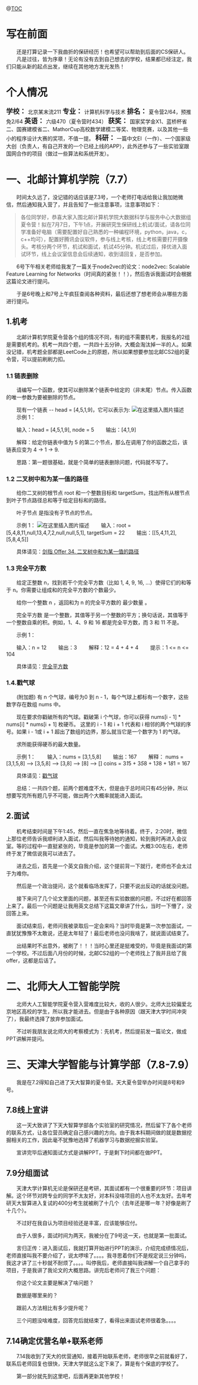﻿@[TOC](目录)
# 写在前面
&emsp;&emsp;还是打算记录一下我曲折的保研经历！也希望可以帮助到后面的CS保研人。
&emsp;&emsp;凡是过往，皆为序章！无论有没有去到自己想去的学校，结果都已经注定，我们只能从新的起点出发，继续在其他地方发光发热！

# 个人情况
<font size=4>**学校：** </font>北京某末流211
<font size=4>**专业：** </font>计算机科学与技术
<font size=4>**排名：** </font>夏令营2/64，预推免2/64
<font size=4>**英语：** </font>六级470（夏令营时434）
<font size=4>**获奖：** </font>国家奖学金X1、蓝桥杯省二、国赛建模省二、MathorCup高校数学建模二等奖、物理竞赛，以及其他一些小的程序设计大赛的奖项，不值一提。
<font size=4>**科研：**</font> 一篇中文EI（一作）、一个国家级大创（负责人，有自己开发的一个已经上线的APP），此外还参与了一些实验室跟国网合作的项目（做过一些算法和系统开发）。

# 一、北邮计算机学院（7.7）
&emsp;&emsp;时间太久远了，没记错的话应该是7.3号，一个老师打电话给我让我加她微信，然后通知我入营了，并且告知了一些注意事项，注意事项如下：
> 各位同学好，恭喜大家入围北邮计算机学院大数据科学与服务中心大数据组夏令营！拟在7月7日，下午1点，开展研究生保研线上机试/面试，请各位同学准备好电脑（需要配置好自己熟悉的一种编程环境，python，java，c，c++均可），配置好腾讯会议软件，参与线上考核，线上考核需要打开摄像头。考核分两个环节，机试和面试，机试45分钟。机试过后，择优进入面试环节，线上会议室信息会后续通知，收到请回复，是否参加。

&emsp;&emsp;6号下午相关老师给我发了一篇关于node2vec的论文：node2vec: Scalable Feature Learning for Networks（时间真的紧张！！），然后告诉我面试时会根据这篇论文进行提问。

&emsp;&emsp;于是6号晚上和7号上午疯狂查阅各种资料，最后还想了想老师会从哪些方面进行提问。

## 1.机考
&emsp;&emsp;北邮计算机学院夏令营各个组的情况不同，有的组不需要机考，我报名的2组是需要机考的。机考一共四个题，一共四十五分钟，大概会淘汰掉一半的人。如果没记错，机考题全部都是LeetCode上的原题，所以如果想要参加北邮CS2组的夏令营，可以提前刷刷力扣。
### 1.1 链表删除
&emsp;&emsp;请编写一个函数，使其可以删除某个链表中给定的（非末尾）节点。传入函数的唯一参数为要被删除的节点。

&emsp;&emsp;现有一个链表 -- head = [4,5,1,9]，它可以表示为:
![在这里插入图片描述](https://img-blog.csdnimg.cn/cfbbd5f664aa4d36a89bfc951255a969.png#pic_center)
&emsp;&emsp;示例 1：

&emsp;&emsp;输入：head = [4,5,1,9], node = 5
&emsp;&emsp;输出：[4,1,9]

&emsp;&emsp;解释：给定你链表中值为 5 的第二个节点，那么在调用了你的函数之后，该链表应变为 4 -> 1 -> 9.

&emsp;&emsp;思路：第一题很基础，就是个简单的链表删除问题，代码就不写了。

### 1.2 二叉树中和为某一值的路径
&emsp;&emsp;给你二叉树的根节点 root 和一个整数目标和 targetSum，找出所有从根节点到叶子节点路径总和等于给定目标和的路径。

&emsp;&emsp;叶子节点 是指没有子节点的节点。


&emsp;&emsp;示例 1：
![在这里插入图片描述](https://img-blog.csdnimg.cn/8d79d40d6ac74a0db99ffdcd2d0dadc6.png?x-oss-process=image/watermark,type_ZHJvaWRzYW5zZmFsbGJhY2s,shadow_50,text_Q1NETiBAQ3lyaWxfS0k=,size_12,color_FFFFFF,t_70,g_se,x_16#pic_center)
&emsp;&emsp;输入：root = [5,4,8,11,null,13,4,7,2,null,null,5,1], targetSum = 22
&emsp;&emsp;输出：[[5,4,11,2],[5,8,4,5]]

&emsp;&emsp;具体请见：[剑指 Offer 34. 二叉树中和为某一值的路径
](https://blog.csdn.net/Cyril_KI/article/details/119028893)

### 1.3 完全平方数
&emsp;&emsp;给定正整数 n，找到若干个完全平方数（比如 1, 4, 9, 16, ...）使得它们的和等于 n。你需要让组成和的完全平方数的个数最少。

&emsp;&emsp;给你一个整数 n ，返回和为 n 的完全平方数的 最少数量 。

&emsp;&emsp;完全平方数 是一个整数，其值等于另一个整数的平方；换句话说，其值等于一个整数自乘的积。例如，1、4、9 和 16 都是完全平方数，而 3 和 11 不是。

&emsp;&emsp;示例 1：

&emsp;&emsp;输入：n = 12
&emsp;&emsp;输出：3 
&emsp;&emsp;解释：12 = 4 + 4 + 4
&emsp;&emsp;提示：1 <= n <= 104

&emsp;&emsp;具体请见：[完全平方数
](https://blog.csdn.net/Cyril_KI/article/details/119345922)

### 1.4.戳气球
&emsp;&emsp;(附加题) 有 n 个气球，编号为0 到 n - 1，每个气球上都标有一个数字，这些数字存在数组 nums 中。

&emsp;&emsp;现在要求你戳破所有的气球。戳破第 i 个气球，你可以获得 nums[i - 1] * nums[i] * nums[i + 1] 枚硬币。 这里的 i - 1 和 i + 1 代表和 i 相邻的两个气球的序号。如果 i - 1或 i + 1 超出了数组的边界，那么就当它是一个数字为 1 的气球。

&emsp;&emsp;求所能获得硬币的最大数量。

&emsp;&emsp;示例 1：
&emsp;&emsp;输入：nums = [3,1,5,8]
&emsp;&emsp;输出：167
&emsp;&emsp;解释：
nums = [3,1,5,8] --> [3,5,8] --> [3,8] --> [8] --> []
coins =  3*1*5    +   3*5*8   +  1*3*8  + 1*8*1 = 167

&emsp;&emsp;具体请见：[戳气球](https://leetcode-cn.com/problems/burst-balloons/)

&emsp;&emsp;总结：一共四个题，前两个题难度不大，但是由于总时间只有45分钟，所以想要写完所有题几乎不可能，做出两个大概率就能进入面试。

## 2.面试
&emsp;&emsp;机考结束时间是下午1:45，然后一直在焦急地等待着。终于，2:20时，微信上那位老师告诉我顺利进入面试，然后叫我等待她的通知，轮到我时再进入会议室。等的过程中一直挺紧张的，毕竟是参加的第一个面试。大概3:00左右，老师终于发了微信说我可以进去了。

&emsp;&emsp;进去之后，首先是一个英文自我介绍，这个提前背一下就行，老师也不会太过于为难你。

&emsp;&emsp;然后是一个政治提问，这个就看临场发挥了，只要不说出反动的话就没问题。

&emsp;&emsp;接下来问了几个论文里面的问题，甚至还有实验数据的问题，不过好在都回答上来了。最后一个问题是让我用英文总结下这篇文章讲了什么，当时一下懵了，没回答上来。

&emsp;&emsp;面试结束后，老师问我被录取后一定会来吗？当时毕竟是第一次参加面试，一直犹犹豫豫不太敢说，还是太年轻了！最后老师也没问我啥了，就说面试结束了。

&emsp;&emsp;出结果时不出意外，被刷了！！！当时心里还是挺难受的，毕竟是我面试的第一个学校。不过后面八月份的时候，北邮CS2组的一个老师找上了我并且给了我offer，这都是后话了。

# 二、北师大人工智能学院
&emsp;&emsp;北师大人工智能学院夏令营入营难度比较大，收的人很少。北师大比较偏爱北京地区高校的学生，所以我才能进去。但是由于各种原因（跟天津大学时间冲突了），我最终选择了放弃参加面试。

&emsp;&emsp;不过听我朋友说北师大的考察模式为：先机考，然后提前发一篇论文，做成PPT讲解并提问。

# 三、天津大学智能与计算学部（7.8-7.9）
&emsp;&emsp;我是在7.2得知自己进了天大智算的夏令营。天大夏令营举办时间是8号和9号。

## 7.8线上宣讲
&emsp;&emsp;这一天大致讲了下天大智算学部各个实验室的研究情况，然后留下了各个老师的联系方式，让各位营员确定自己感兴趣的方向。由于我本科期间做的就是数据挖掘相关的工作，因此毫不犹豫地选择了机器学习与数据挖掘实验室。

&emsp;&emsp;宣讲完毕后通知面试方式是讲解PPT，于是剩下时间都在做PPT。

## 7.9分组面试
&emsp;&emsp;天津大学计算机无论是保研还是考研，其面试都有一个很重要的环节：项目讲解。这个环节对跨专业的同学不太友好，对本科没啥项目的人也不太友好。去年考研天大智算进入复试的400分考生就被刷了十几个（去年还是哪一年？好像是刷了十几个）。

&emsp;&emsp;不过好在我自认为项目经验还是丰富，应该能够应付。

&emsp;&emsp;由于人很多，面试时间为两天，我被分在了9号这一天，也就是第一批面试。

&emsp;&emsp;言归正传：进入面试后，我就打算开始进行PPT的演示，介绍完成绩情况后，老师直接叫我不要介绍了，说太啰嗦了。。。。我寻思着你们不是规定说三分钟吗，我这才讲了三十秒就不耐烦了。。。。叫停我后，老师直接叫我讲解一个自己拿手的项目，于是我讲了我论文的大概思路。讲完后老师问了我三个问题：

&emsp;&emsp;你这个论文主要是解决了啥问题？

&emsp;&emsp;数据是哪里来的？

&emsp;&emsp;跟前人方法相比有多少提升呢？

&emsp;&emsp;三个问题没啥难度，回答完后就结束了，看得出来面试老师很着急。。。。

## 7.14确定优营名单+联系老师
&emsp;&emsp;7.14我收到了天大的优营通知，接着开始联系老师，老师很早之前就看好了，联系后老师回复也很快，天津大学就这么定下来了，算是有个保底的学校了。

&emsp;&emsp;第一部分就先到这里吧，后面再更新其他学校！
